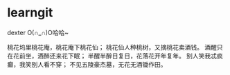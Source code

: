 # learngit
dexter O(∩_∩)O哈哈~

桃花坞里桃花庵，桃花庵下桃花仙；
桃花仙人种桃树，又摘桃花卖酒钱。
酒醒只在花前坐，酒醉还来花下眠；
半醒半醉日复日，花落花开年复年。
别人笑我忒疯癫，我笑别人看不穿；
不见五陵豪杰墓，无花无酒锄作田。